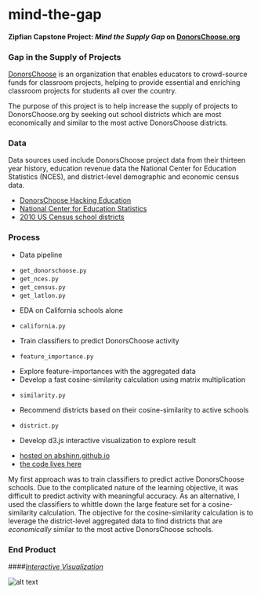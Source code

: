 mind-the-gap 
===

#### Zipfian Capstone Project: _Mind the Supply Gap_ on [DonorsChoose.org](http://donorschoose.org)

### Gap in the Supply of Projects

[DonorsChoose](http://donorschoose.org) is an organization that enables educators to crowd-source funds for classroom projects, helping to provide essential and enriching classroom projects for students all over the country.

The purpose of this project is to help increase the supply of projects to DonorsChoose.org by seeking out school districts which are most economically and similar to the most active DonorsChoose districts.

### Data

Data sources used include DonorsChoose project data from their thirteen year history, education revenue data the National Center for Education Statistics (NCES), and district-level demographic and economic census data. 

- [DonorsChoose Hacking Education](http://data.donorschoose.org/open-data/overview/)
- [National Center for Education Statistics](http://nces.ed.gov/ccd/ccddata.asp)
- [2010 US Census school districts](http://nces.ed.gov/surveys/sdds/ed/)

### Process

- Data pipeline
 * `get_donorschoose.py` 
 * `get_nces.py` 
 * `get_census.py`
 * `get_latlon.py`
- EDA on California schools alone
 * `california.py`
- Train classifiers to predict DonorsChoose activity
 * `feature_importance.py`
- Explore feature-importances with the aggregated data
- Develop a fast cosine-similarity calculation using matrix multiplication
 * `similarity.py`
- Recommend districts based on their cosine-similarity to active schools
 * `district.py`
- Develop d3.js interactive visualization to explore result
 * [hosted on abshinn.github.io](http://abshinn.github.io/mind-the-gap)
 * [the code lives here](https://github.com/abshinn/abshinn.github.io/tree/master/projects/mind-the-gap)

My first approach was to train classifiers to predict active DonorsChoose schools. Due to the complicated nature of the learning objective, it was difficult to predict activity with meaningful accuracy. As an alternative, I used the classifiers to whittle down the large feature set for a cosine-similarity calculation. The objective for the cosine-similarity calculation is to leverage the district-level aggregated data to find districts that are *economically* similar to the most active DonorsChoose schools. 

### End Product 

####[_Interactive Visualization_](http://abshinn.github.io/mind-the-gap)

![alt text](https://github.com/abshinn/mind-the-gap/blob/master/mind-the-gap.png "Mind the Supply Gap Interactive Visualization")
